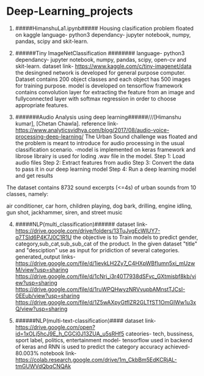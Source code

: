 # Deep-Learning_projects 
1. #####HimanshuLa1.ipynb#####
Housing clasification problem floated on kaggle
language- python3
dependancy- jupyter notebook, numpy, pandas, scipy and skit-learn.

2. ######Tiny ImageNetClassification ########
language- python3
dependancy- jupyter notebook, numpy, pandas, scipy, open-cv and skit-learn.
dataset link- https://www.kaggle.com/c/tiny-imagenet/data
the desingned network is developed for general purpose computer. Dataset contains 200 object classes and each object has 500 images for training purpose. model is developed on tensorflow framework contains convolution layer for extracting the feature from an image and fullyconnected layer with softmax regression in order to choose appropriate features.

3. #######Audio Analysis using deep learning######///[Himanshu kumar], [Chetan Chawla]. 
reference link- https://www.analyticsvidhya.com/blog/2017/08/audio-voice-processing-deep-learning/
The Urban Sound challenge was floated and the problem is meant to introduce for audio processing in the usual classification scenario. 
-model is implemented on keras framework and librose librairy is used for loding .wav file in the model.
Step 1: Load audio files
Step 2: Extract features from audio
Step 3: Convert the data to pass it in our deep learning model
Step 4: Run a deep learning model and get results

The dataset contains 8732 sound excerpts (<=4s) of urban sounds from 10 classes, namely:

air conditioner,
car horn,
children playing,
dog bark,
drilling,
engine idling,
gun shot,
jackhammer,
siren, and
street music

4. #####NLP(multi_classification)######
dataset link-https://drive.google.com/drive/folders/13TuJvgEcWlUY7-q7TSld6P4K7J0C1R1U
the objective is  to Train models to predict gender, category,sub_cat,sub_sub_cat of the product. In the given dataset "title" and   "desciption" use as input for pridiction of several categories.
generated_output links-https://drive.google.com/file/d/1ievkLH2Zy7_C4HXpWBfIumn5xi_mUzwM/view?usp=sharing
https://drive.google.com/file/d/1cNrj_i3r40T7938dSFvc_GXtmisbf8kb/view?usp=sharing
https://drive.google.com/file/d/1ruWPQHwyzNRVvupbAMnstTJCsI-0EEub/view?usp=sharing
https://drive.google.com/file/d/1Z5wAXpyGtfIZR2GLTfST1OmGIWw1u3xQ/view?usp=sharing 

5. ######NLP(multi-text-classification)####
dataset link-https://drive.google.com/open?id=1xOLj5hcJ9E_h_CGCi0J13ZUA_u5sRHf5
cateories- tech, bussiness, sport label, politics, entertainment
model- tensorflow used in backend of keras and RNN is used to predict the category
accuracy achieved- 80.003%
notebook link- https://colab.research.google.com/drive/1m_CkbBm5EdKCRjAL-tmGUWVdQbqCNQAk
